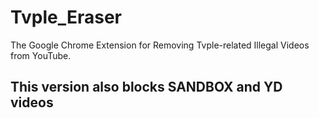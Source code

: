 # Tvple_Eraser
The Google Chrome Extension for Removing Tvple-related Illegal Videos from YouTube.

## This version also blocks SANDBOX and YD videos
